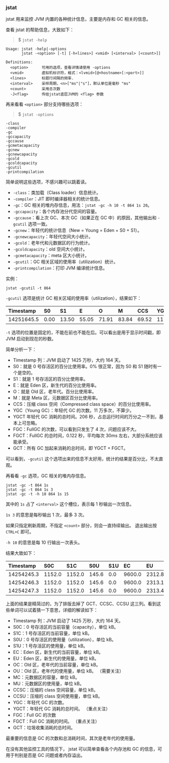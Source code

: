 ### jstat

jstat 用来监控 JVM 内置的各种统计信息，主要是内存和 GC 相关的信息。

查看 jstat 的帮助信息，大致如下：

> $ `jstat -help`

```
Usage: jstat -help|-options
       jstat -<option> [-t] [-h<lines>] <vmid> [<interval> [<count>]]

Definitions:
  <option>      可用的选项，查看详情请使用 -options
  <vmid>        虚拟机标识符，格式：<lvmid>[@<hostname>[:<port>]]
  <lines>       标题行间隔的频率.
  <interval>    采样周期，<n>["ms"|"s"]，默认单位是毫秒 "ms"
  <count>       采用总次数
  -J<flag>      传给jstat底层JVM的 <flag> 参数
```

再来看看 `<option>` 部分支持哪些选项：

> $ `jstat -options`

```
-class
-compiler
-gc
-gccapacity
-gccause
-gcmetacapacity
-gcnew
-gcnewcapacity
-gcold
-gcoldcapacity
-gcutil
-printcompilation
```

简单说明这些选项，不感兴趣可以跳着读。

- `-class`：类加载（Class loader）信息统计。
- `-compiler`：JIT 即时编译器相关的统计信息。
- `-gc`：GC 相关的堆内存信息，用法：`jstat -gc -h 10 -t 864 1s 20`。
- `-gccapacity`：各个内存池分代空间的容量。
- `-gccause`：看上次 GC、本次 GC（如果正在 GC 中）的原因，其他输出和 `-gcutil` 选项一致。
- `-gcnew`：年轻代的统计信息（New = Young = Eden + S0 + S1）。
- `-gcnewcapacity`：年轻代空间大小统计。
- `-gcold`：老年代和元数据区的行为统计。
- `-gcoldcapacity`：old 空间大小统计。
- `-gcmetacapacity`：meta 区大小统计。
- `-gcutil`：GC 相关区域的使用率（utilization）统计。
- `-printcompilation`：打印 JVM 编译统计信息。

实例：

```shell
jstat -gcutil -t 864
```

`-gcutil` 选项是统计 GC 相关区域的使用率（utilization），结果如下：

| Timestamp  | S0   | S1    | E     | O     | M     | CCS   | YGC    | YGCT    | FGC  | FGCT  | GCT     |
| :--------- | :--- | :---- | :---- | :---- | :---- | :---- | :----- | :------ | :--- | :---- | :------ |
| 14251645.5 | 0.00 | 13.50 | 55.05 | 71.91 | 83.84 | 69.52 | 113767 | 206.036 | 4    | 0.122 | 206.158 |

`-t` 选项的位置是固定的，不能在前也不能在后。可以看出是用于显示时间戳，即 JVM 启动到现在的秒数。

简单分析一下：

- Timestamp 列：JVM 启动了 1425 万秒，大约 164 天。
- S0：就是 0 号存活区的百分比使用率。0% 很正常，因为 S0 和 S1 随时有一个是空的。
- S1：就是 1 号存活区的百分比使用率。
- E：就是 Eden 区，新生代的百分比使用率。
- O：就是 Old 区，老年代。百分比使用率。
- M：就是 Meta 区，元数据区百分比使用率。
- CCS：压缩 class 空间（Compressed class space）的百分比使用率。
- YGC（Young GC）：年轻代 GC 的次数。11 万多次，不算少。
- YGCT 年轻代 GC 消耗的总时间。206 秒，占总运行时间的万分之一不到，基本上可忽略。
- FGC：FullGC 的次数，可以看到只发生了 4 次，问题应该不大。
- FGCT：FullGC 的总时间，0.122 秒，平均每次 30ms 左右，大部分系统应该能承受。
- GCT：所有 GC 加起来消耗的总时间，即 YGCT + FGCT。

可以看到，`-gcutil` 这个选项出来的信息不太好用，统计的结果是百分比，不太直观。

再看看 `-gc` 选项，GC 相关的堆内存信息。

```shell
jstat -gc -t 864 1s
jstat -gc -t 864 1s 3
jstat -gc -t -h 10 864 1s 15
```

其中的 `1s` 占了 `<interval>` 这个槽位，表示每 1 秒输出一次信息。

`1s 3` 的意思是每秒输出 1 次，最多 3 次。

如果只指定刷新周期，不指定 `<count>` 部分，则会一直持续输出。 退出输出按 `CTRL+C` 即可。

`-h 10` 的意思是每 10 行输出一次表头。

结果大致如下：

| Timestamp  | S0C    | S1C    | S0U   | S1U  | EC     | EU     | OC      | OU     | MC      | MU      | YGC    | YGCT    | FGC  | FGCT  |
| :--------- | :----- | :----- | :---- | :--- | :----- | :----- | :------ | :----- | :------ | :------ | :----- | :------ | :--- | :---- |
| 14254245.3 | 1152.0 | 1152.0 | 145.6 | 0.0  | 9600.0 | 2312.8 | 11848.0 | 8527.3 | 31616.0 | 26528.6 | 113788 | 206.082 | 4    | 0.122 |
| 14254246.3 | 1152.0 | 1152.0 | 145.6 | 0.0  | 9600.0 | 2313.1 | 11848.0 | 8527.3 | 31616.0 | 26528.6 | 113788 | 206.082 | 4    | 0.122 |
| 14254247.3 | 1152.0 | 1152.0 | 145.6 | 0.0  | 9600.0 | 2313.4 | 11848.0 | 8527.3 | 31616.0 | 26528.6 | 113788 | 206.082 | 4    | 0.122 |

上面的结果是精简过的，为了排版去掉了 GCT、CCSC、CCSU 这三列。看到这些单词可以试着猜一下意思，详细的解读如下：

- Timestamp 列：JVM 启动了 1425 万秒，大约 164 天。
- S0C：0 号存活区的当前容量（capacity），单位 kB。
- S1C：1 号存活区的当前容量，单位 kB。
- S0U：0 号存活区的使用量（utilization），单位 kB。
- S1U：1 号存活区的使用量，单位 kB。
- EC：Eden 区，新生代的当前容量，单位 kB。
- EU：Eden 区，新生代的使用量，单位 kB。
- OC：Old 区，老年代的当前容量，单位 kB。
- OU：Old 区，老年代的使用量，单位 kB。 （需要关注）
- MC：元数据区的容量，单位 kB。
- MU：元数据区的使用量，单位 kB。
- CCSC：压缩的 class 空间容量，单位 kB。
- CCSU：压缩的 class 空间使用量，单位 kB。
- YGC：年轻代 GC 的次数。
- YGCT：年轻代 GC 消耗的总时间。 （重点关注）
- FGC：Full GC 的次数
- FGCT：Full GC 消耗的时间。 （重点关注）
- GCT：垃圾收集消耗的总时间。

最重要的信息是 GC 的次数和总消耗时间，其次是老年代的使用量。

在没有其他监控工具的情况下， jstat 可以简单查看各个内存池和 GC 的信息，可用于判别是否是 GC 问题或者内存溢出。


